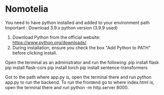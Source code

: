 # Nomotelia

You need to have python installed and added to your environment path
Important : Download 3.9.x python version (3.9.9 used)
1. Download Python from the official website: https://www.python.org/downloads/.
2. During installation, ensure you check the box "Add Python to PATH" before clicking install.

Open the terminal as an administrator and run the following:
pip install flask
pip install flask-cors
pip install torch
pip install sentence-transformers

Got to the path where app.py is, open the terminal there and run python app.py to run the backend.
To run the frontend go to where index.html is, open the terminal there and run python -m http.server 8000.
